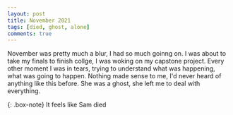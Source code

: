 ```yaml
---
layout: post
title: November 2021
tags: [died, ghost, alone]
comments: true
---
```

November was pretty much a blur, I had so much goinng on. I was about to take my finals to finish collge, I was woking on my capstone project. Every other moment I was in tears, trying to understand what was happening, what was going to happen. Nothing made sense to me, I'd never heard of anything like this before. She was a ghost, she left me to deal with everything. 

{: .box-note}
It feels like Sam died